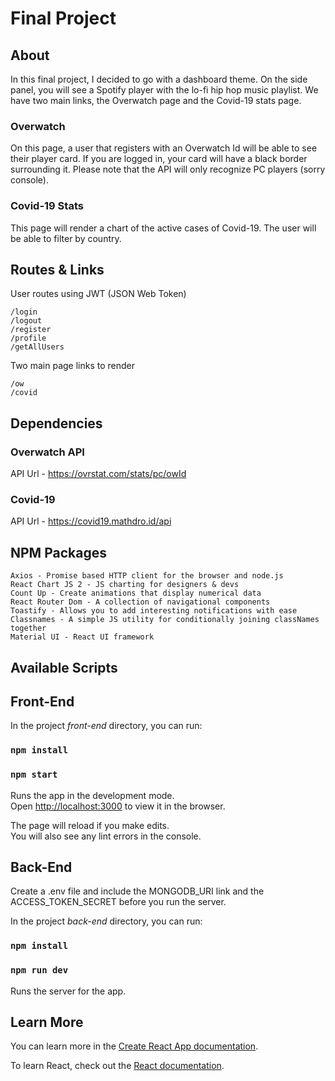 # Final Project
## About
In this final project, I decided to go with a dashboard theme. On the side panel, you will see a Spotify player with the lo-fi hip hop music playlist. We have two main links, the Overwatch page and the Covid-19 stats page.

### Overwatch
On this page, a user that registers with an Overwatch Id will be able to see their player card. If you are logged in, your card will have a black border surrounding it. Please note that the API will only recognize PC players (sorry console).

### Covid-19 Stats

This page will render a chart of the active cases of Covid-19. The user will be able to filter by country.

## Routes & Links
User routes using JWT (JSON Web Token) 

    /login
    /logout
    /register
    /profile
    /getAllUsers


Two main page links to render 

    /ow
    /covid

## Dependencies

### Overwatch API
API Url - https://ovrstat.com/stats/pc/owId

### Covid-19
API Url - https://covid19.mathdro.id/api

## NPM Packages

    Axios - Promise based HTTP client for the browser and node.js
    React Chart JS 2 - JS charting for designers & devs
    Count Up - Create animations that display numerical data
    React Router Dom - A collection of navigational components
    Toastify - Allows you to add interesting notifications with ease
    Classnames - A simple JS utility for conditionally joining classNames together
    Material UI - React UI framework

## Available Scripts

## Front-End
In the project *front-end* directory, you can run:

### `npm install`
### `npm start`

Runs the app in the development mode.<br />
Open [http://localhost:3000](http://localhost:3000) to view it in the browser.

The page will reload if you make edits.<br />
You will also see any lint errors in the console.

## Back-End

Create a .env file and include the MONGODB_URI link and the ACCESS_TOKEN_SECRET before you run the server.

In the project *back-end* directory, you can run:

### `npm install`
### `npm run dev`

Runs the server for the app.

## Learn More

You can learn more in the [Create React App documentation](https://facebook.github.io/create-react-app/docs/getting-started).

To learn React, check out the [React documentation](https://reactjs.org/).
